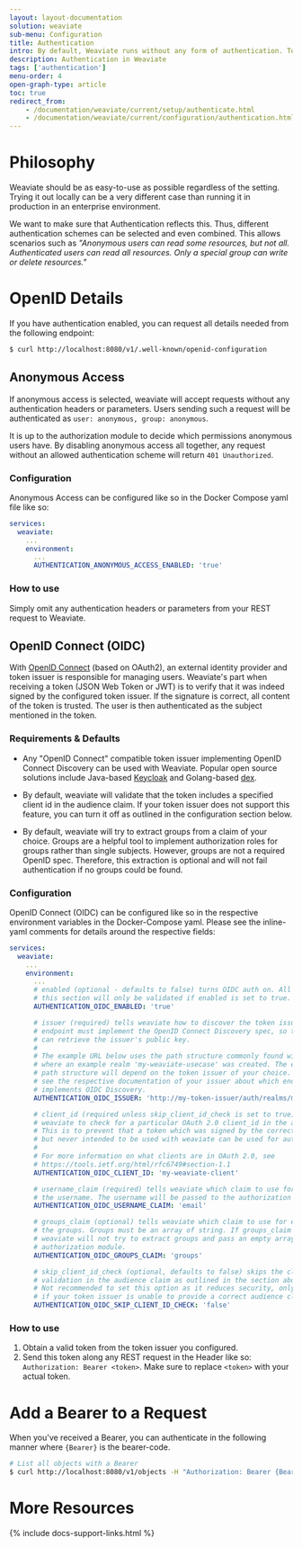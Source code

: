 ```yaml
---
layout: layout-documentation
solution: weaviate
sub-menu: Configuration
title: Authentication
intro: By default, Weaviate runs without any form of authentication. To run Weaviate with authentication, you can configure OpenID authentication in the configuration file of Weaviate. Then, use a Bearer token to authenticate.
description: Authentication in Weaviate
tags: ['authentication']
menu-order: 4
open-graph-type: article
toc: true
redirect_from:
    - /documentation/weaviate/current/setup/authenticate.html
    - /documentation/weaviate/current/configuration/authentication.html
---
```


# Philosophy

Weaviate should be as easy-to-use as possible regardless of the setting. Trying it out locally can be a very different case than running it in production in an enterprise environment.

We want to make sure that Authentication reflects this. Thus, different authentication schemes can be selected and even combined. This allows scenarios such as _"Anonymous users can read some resources, but not all. Authenticated users can read all resources. Only a special group can write or delete resources."_

# OpenID Details

If you have authentication enabled, you can request all details needed from the following endpoint:

```bash
$ curl http://localhost:8080/v1/.well-known/openid-configuration
```

## Anonymous Access
If anonymous access is selected, weaviate will accept requests without any
authentication headers or parameters. Users sending such a request will be
authenticated as `user: anonymous, group: anonymous`.

It is up to the authorization module to decide which
permissions anonymous users have. By disabling anonymous access all together,
any request without an allowed authentication scheme will return `401
Unauthorized`.

### Configuration
Anonymous Access can be configured like so in the Docker Compose yaml file like so:

```yaml
services:
  weaviate:
    ...
    environment:
      ...
      AUTHENTICATION_ANONYMOUS_ACCESS_ENABLED: 'true'
```

### How to use

Simply omit any authentication headers or parameters from your REST request to
Weaviate.

## OpenID Connect (OIDC)

With [OpenID Connect](https://openid.net/connect/) (based on OAuth2), an
external identity provider and token issuer is responsible for managing users.
Weaviate's part when receiving a token (JSON Web Token or JWT) is to verify
that it was indeed signed by the configured token issuer. If the signature is
correct, all content of the token is trusted. The user is then authenticated as
the subject mentioned in the token.

### Requirements &amp; Defaults

- Any "OpenID Connect" compatible token issuer implementing OpenID Connect
  Discovery can be
  used with Weaviate. Popular open source solutions include Java-based
  [Keycloak](https://www.keycloak.org/) and Golang-based
  [dex](https://github.com/dexidp/dex).

- By default, weaviate will validate that the token includes a specified client
  id in the audience claim. If your token issuer does not support this feature,
  you can turn it off as outlined in the configuration section below.

- By default, weaviate will try to extract groups from a claim of your choice.
  Groups are a helpful tool to implement authorization roles for groups rather
  than single subjects. However, groups are not a required OpenID spec.
  Therefore, this extraction is optional and will not fail authentication if no
  groups could be found.

### Configuration

OpenID Connect (OIDC) can be configured like so in the respective environment variables in the Docker-Compose yaml. Please see the inline-yaml comments for details around
the respective fields:

```yaml
services:
  weaviate:
    ...
    environment:
      ...
      # enabled (optional - defaults to false) turns OIDC auth on. All other fields in
      # this section will only be validated if enabled is set to true.      
      AUTHENTICATION_OIDC_ENABLED: 'true'

      # issuer (required) tells weaviate how to discover the token issuer. This
      # endpoint must implement the OpenID Connect Discovery spec, so that weaviate
      # can retrieve the issuer's public key.
      #
      # The example URL below uses the path structure commonly found with keycloak
      # where an example realm 'my-weaviate-usecase' was created. The exact
      # path structure will depend on the token issuer of your choice. Please
      # see the respective documentation of your issuer about which endpoint
      # implements OIDC Discovery.      
      AUTHENTICATION_OIDC_ISSUER: 'http://my-token-issuer/auth/realms/my-weaviate-usecase'

      # client_id (required unless skip_client_id_check is set to true) tells 
      # weaviate to check for a particular OAuth 2.0 client_id in the audience claim.
      # This is to prevent that a token which was signed by the correct issuer
      # but never intended to be used with weaviate can be used for authentication.
      #
      # For more information on what clients are in OAuth 2.0, see
      # https://tools.ietf.org/html/rfc6749#section-1.1      
      AUTHENTICATION_OIDC_CLIENT_ID: 'my-weaviate-client'

      # username_claim (required) tells weaviate which claim to use for extracting
      # the username. The username will be passed to the authorization module.      
      AUTHENTICATION_OIDC_USERNAME_CLAIM: 'email'

      # groups_claim (optional) tells weaviate which claim to use for extracting
      # the groups. Groups must be an array of string. If groups_claim is not set
      # weaviate will not try to extract groups and pass an empty array to the 
      # authorization module.      
      AUTHENTICATION_OIDC_GROUPS_CLAIM: 'groups'

      # skip_client_id_check (optional, defaults to false) skips the client_id
      # validation in the audience claim as outlined in the section above.
      # Not recommended to set this option as it reduces security, only set this
      # if your token issuer is unable to provide a correct audience claim
      AUTHENTICATION_OIDC_SKIP_CLIENT_ID_CHECK: 'false'
```

### How to use

1. Obtain a valid token from the token issuer you configured.
2. Send this token along any REST request in the Header like so: `Authorization: Bearer <token>`. Make sure to replace `<token>` with your actual token.

# Add a Bearer to a Request

When you've received a Bearer, you can authenticate in the following manner where `{Bearer}` is the bearer-code.

```bash
# List all objects with a Bearer
$ curl http://localhost:8080/v1/objects -H "Authorization: Bearer {Bearer}"
```

# More Resources

{% include docs-support-links.html %}
